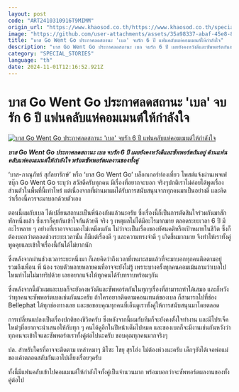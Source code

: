 ```yaml
---
layout: post
code: "ART2410310916T9MIMM"
origin_url: "https://www.khaosod.co.th/https://www.khaosod.co.th/special-stories/news_9484153"
image: "https://github.com/user-attachments/assets/35a98337-abaf-45e8-878e-7674d4572354"
title: "บาส Go Went Go ประกาศลดสถานะ 'เบล' จบรัก 6 ปี แฟนคลับแห่คอมเมนต์ให้กำลังใจ"
description: "บาส Go Went Go ประกาศลดสถานะ เบล จบรัก 6 ปี เผยยังคงหวังดีและซัพพอร์ตกันอยู่ ด้านแฟนคลับแห่คอมเมนต์ให้กำลังใจ พร้อมซัพพอร์ตผลงานของทั้งคู่ "
category: "SPECIAL_STORIES"
language: "th"
date: 2024-11-01T12:16:52.921Z
---
```


# บาส Go Went Go ประกาศลดสถานะ 'เบล' จบรัก 6 ปี แฟนคลับแห่คอมเมนต์ให้กำลังใจ

[![บาส Go Went Go ประกาศลดสถานะ 'เบล' จบรัก 6 ปี แฟนคลับแห่คอมเมนต์ให้กำลังใจ](https://www.khaosod.co.th/wpapp/uploads/2024/10/Go-Went-Go.jpg "บาส Go Went Go ประกาศลดสถานะ 'เบล' จบรัก 6 ปี แฟนคลับแห่คอมเมนต์ให้กำลังใจ")](https://www.khaosod.co.th/wpapp/uploads/2024/10/Go-Went-Go.jpg)

_**บาส Go Went Go ประกาศลดสถานะ เบล จบรัก 6 ปี เผยยังคงหวังดีและซัพพอร์ตกันอยู่ ด้านแฟนคลับแห่คอมเมนต์ให้กำลังใจ พร้อมซัพพอร์ตผลงานของทั้งคู่**_

‘บาส-ภาณุภัทร์ สุกัลยารักษ์’ หรือ ‘บาส Go Went Go’ บล็อกเกอร์ท่องเที่ยว โพสต์แจ้งผ่านเพจเฟซบุ๊ก Go Went Go ระบุว่า สวัสดีครับทุกคน มีเรื่องที่อยากจะบอก จริงๆปกติเราไม่ค่อยได้พูดเรื่องส่วนตัวในพื้นที่นี้เท่าไหร่ แต่เนื่องจากที่ผ่านมาผมได้รับการสนับสนุนจากทุกคนมาเป็นอย่างดี และคิดว่าเรื่องนี้ควรจะมาบอกด้วยตัวเอง

ตอนนี้ผมกับเบล ได้เปลี่ยนสถานะเป็นพี่น้องกันแล้วนะครับ ซึ่งเรื่องนี้ก็เป็นการตัดสินใจร่วมกันมาสักพักหนึ่งแล้ว ซึ่งเราก็คุยกันเข้าใจกันด้วยดี จริง ๆ เหตุผลไม่ได้มีอะไรมากมาย ตลอดระยะเวลา 6 ปี มีอะไรหลาย ๆ อย่างที่เราอาจจะมองไม่เหมือนกัน ไม่ว่าจะเป็นเรื่องของทัศนคติหรือเป้าหมายในชีวิต ซึ่งก็ต้องบอกว่าตลอดช่วงระยะเวลานั้น ก็มีแต่เรื่องดี ๆ และความทรงจำดี ๆ เกิดขึ้นมากมาย จึงทำให้เราทั้งคู่พูดคุยและเข้าใจเรื่องนี้กันได้ไม่ยากนัก

ซึ่งหลังจากผ่านช่วงเวลาระยะหนึ่งมา ก็เลยคิดว่าถึงเวลาที่เหมาะสมแล้วที่จะมาบอกทุกคนติดตามอยู่ รวมถึงเพื่อน พี่ น้อง รอบตัวหลายหลายคนที่อาจจะยังไม่รู้ เพราะบางครั้งทุกคนคอมเม้นถามว่าเบลไปไหนทำไมไม่มาทริปด้วย เลยอยากแจ้งให้ทุกคนได้รับทราบพร้อมๆกัน

ซึ่งหลังจากนี้ตัวผมและเบลก็จะยังคงหวังดีและซัพพอร์ตกันในทุกๆเรื่องที่สามารถทำได้เสมอ และก็หวังว่าทุกคนจะซัพพอร์ตเบลเช่นกันนะครับ ถ้าใครอยากติดตามคอนเทนต์ของเบล ก็สามารถไปที่ช่อง Bellephat ได้ทุกช่องทางเลย และขอขอบคุณทุกคนที่เอ็นดูเราทั้งคู่ให้การสนับสนุนมาโดยตลอด

การเปลี่ยนแปลงเป็นเรื่องปกติของชีวิตครับ ซึ่งหลังจากนี้ผมกับทีมก็จะยังคงตั้งใจทำงาน และมีโปรเจ็คใหม่ๆที่อยากจะนำเสนอให้กับทุก ๆ คนได้ดูอีกในปีหน้าเต็มไปหมด และของเบลก็จะมีงานเช่นกันหวังว่าทุกคนจะเข้าใจและซัพพอร์ตเราทั้งคู่ต่อไปนะครับ ขอบคุณทุกคนมากจริงๆ

ปล. สำหรับใครที่อาจจะติดตาม เหล่าหมาๆ มิโซะ โชยุ สุรโฮ่ง ไม่ต้องห่วงนะครับ เด็กๆยังได้เจอพ่อแม่ของเค้าตลอดสลับกันเอาไปเลี้ยงเรื่อยๆครับ

ทั้งนี้มีแฟนคลับเข้าไปคอมเมนต์ให้กำลังใจทั้งคู่เป็นจำนวนมาก พร้อมบอกว่าจะซัพพอร์ตผลงานของทั้งคู่ต่อไป

